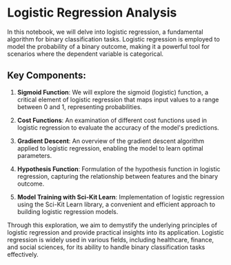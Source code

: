 # Logistic Regression Analysis

In this notebook, we will delve into logistic regression, a fundamental algorithm for binary classification tasks. Logistic regression is employed to model the probability of a binary outcome, making it a powerful tool for scenarios where the dependent variable is categorical.

## Key Components:

1. **Sigmoid Function**: We will explore the sigmoid (logistic) function, a critical element of logistic regression that maps input values to a range between 0 and 1, representing probabilities.

2. **Cost Functions**: An examination of different cost functions used in logistic regression to evaluate the accuracy of the model's predictions.

3. **Gradient Descent**: An overview of the gradient descent algorithm applied to logistic regression, enabling the model to learn optimal parameters.

4. **Hypothesis Function**: Formulation of the hypothesis function in logistic regression, capturing the relationship between features and the binary outcome.

5. **Model Training with Sci-Kit Learn**: Implementation of logistic regression using the Sci-Kit Learn library, a convenient and efficient approach to building logistic regression models.

Through this exploration, we aim to demystify the underlying principles of logistic regression and provide practical insights into its application. Logistic regression is widely used in various fields, including healthcare, finance, and social sciences, for its ability to handle binary classification tasks effectively.
